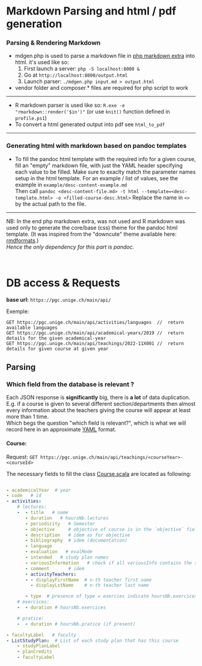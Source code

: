 # Markdown Parsing and html / pdf generation


### Parsing & Rendering Markdown


- mdgen.php is used to parse a markdown file in [php markdown extra](https://michelf.ca/projects/php-markdown/extra/)
into html. it's used like so:
  1. First launch a server: `php -S localhost:8000 &`
  2. Go at `http://localhost:8000/output.html`
  3. Launch parser: `./mdgen.php input.md > output.html`  
- vendor folder and composer.* files are required for php script to work
---

- R markdown parser is used like so: `R.exe -e "rmarkdown::render('$in')"`  (or use `knit()` function defined in `profile.ps1`)
- To convert a html generated output into pdf see `html_to_pdf`
---

### Generating html with markdown based on pandoc templates

- To fill the pandoc html template with the required info for a given course, 
fill an "empty" markdown file, with just the YAML header specifying
each value to be filled. Make sure to exaclty match the parameter names
setup in the html template.
For an example / list of values, see the example in `example/desc-content-example.md`  
Then call `pandoc <desc-content-file.md> -t html --template=<desc-template.html> -o <filled-course-desc.html>`
Replace the name in `<>` by the actual path to the file.  

---

NB: In the end php markdown extra, was not used and R markdown was
used only to generate the core/base (css) theme for the pandoc html template.
(It was inspired from the "downcute" theme available
here: [rmdformats](https://github.com/juba/rmdformats).)  
_Hence the only dependency for this part is pandoc._

<br/>


# DB access & Requests


**base url:** `https://pgc.unige.ch/main/api/`  

Exemple:

    GET https://pgc.unige.ch/main/api/activities/languages  //  return available languages
    GET https://pgc.unige.ch/main/api/academical-years/2019 //  return details for the given academical-year
    GET https://pgc.unige.ch/main/api/teachings/2022-11X001 //  return details for given course at given year


## Parsing


### Which field from the database is relevant ?


Each JSON response is **significantly** big, there is **a lot** of data duplication.
E.g. if a course is given to several different section/departments then almost every information
about the teachers giving the course will appear at least more than 1 time.  
Which begs the question "which field is relevant?", which is what we will record here in
an approximate [YAML](https://en.wikipedia.org/wiki/YAML) format.


#### Course:

Request: `GET https://pgc.unige.ch/main/api/teachings/<courseYear>-<courseId>`


The necessary fields to fill the class [Course.scala](https://github.com/David-Kyrat/Course-Description-Automation/blob/master/src/main/scala/ch/Course.scala) are located as following:


```YAML

- academicalYear  # year
- code   # id
- activities:
    # lectures: 
    -  - title   # name 
       - duration   # hoursNb.lectures
       - periodicity   # Semester
       - objective     # objective of course is in the `objective` field of 1st element of list of activities (the lectures)
       - description   # idem as for objective
       - bibliography  # idem (documentation)
       - language
       - evaluation   # evalMode
       - intended   # study plan names
       - variousInformation   # check if all variousInfo contains the same category of info => they dont
       - comment       # idem
       - activityTeachers:
       - - displayFirstName  # n-th teacher first name
         - displayLstName    # n-th teacher last name

       - type  # presence of type = exercies indicate hoursNb.exercices > 0, idem for hoursNb.practice
    # exercices:    
    -  - duration # hoursNb.exercices 

    # pratice:    
    -  - duration # hoursNb.pratice (if present)

- facultyLabel   # faculty
- ListStudyPlan:  # List of each study plan that has this course
    - studyPlanLabel
    - planCredits
    - facultyLabel

```

